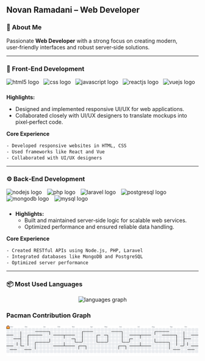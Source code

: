 ## Novan Ramadani – Web Developer  

### 👋 About Me  
Passionate **Web Developer** with a strong focus on creating modern, user‑friendly interfaces and robust server‑side solutions.

---

### 🔧 Front‑End Development  

<div align="left">
  <img src="https://img.shields.io/badge/HTML5-E34F26?logo=html5&logoColor=white&style=for-the-badge" height="50" alt="html5 logo"  />
  <img width="4" />
  <img src="https://img.shields.io/badge/CSS-1572B6?logo=css&logoColor=white&style=for-the-badge" height="50" alt="css logo"  />
  <img width="4" />
  <img src="https://img.shields.io/badge/JavaScript-F7DF1E?logo=javascript&logoColor=black&style=for-the-badge" height="50" alt="javascript logo"  />
  <img width="4" />
  <img src="https://img.shields.io/badge/React-61DAFB?logo=react&logoColor=black&style=for-the-badge" height="50" alt="reactjs logo"  />
  <img width="4" />
  <img src="https://img.shields.io/badge/Vue.js-4FC08D?logo=vuedotjs&logoColor=black&style=for-the-badge" height="50" alt="vuejs logo"  />
</div>

###

**Highlights:**  
  - Designed and implemented responsive UI/UX for web applications.  
  - Collaborated closely with UI/UX designers to translate mockups into pixel‑perfect code.  

**Core Experience**  
```text
- Developed responsive websites in HTML, CSS
- Used frameworks like React and Vue
- Collaborated with UI/UX designers
```

---

### ⚙️ Back‑End Development  

<div align="left">
  <img src="https://img.shields.io/badge/Node.js-339933?logo=nodedotjs&logoColor=white&style=for-the-badge" height="50" alt="nodejs logo"  />
  <img width="6" />
  <img src="https://img.shields.io/badge/PHP-777BB4?logo=php&logoColor=black&style=for-the-badge" height="50" alt="php logo"  />
  <img width="6" />
  <img src="https://img.shields.io/badge/Laravel-FF2D20?logo=laravel&logoColor=white&style=for-the-badge" height="50" alt="laravel logo"  />
  <img width="6" />
  <img src="https://img.shields.io/badge/PostgreSQL-4169E1?logo=postgresql&logoColor=white&style=for-the-badge" height="50" alt="postgresql logo"  />
  <img width="6" />
  <img src="https://img.shields.io/badge/MongoDB-47A248?logo=mongodb&logoColor=white&style=for-the-badge" height="50" alt="mongodb logo"  />
  <img width="6" />
  <img src="https://img.shields.io/badge/MySQL-4479A1?logo=mysql&logoColor=white&style=for-the-badge" height="50" alt="mysql logo"  />
</div>

### 

- **Highlights:**  
  - Built and maintained server‑side logic for scalable web services.  
  - Optimized performance and ensured reliable data handling.  

**Core Experience**  
```text
- Created RESTful APIs using Node.js, PHP, Laravel
- Integrated databases like MongoDB and PostgreSQL
- Optimized server performance
```

---

### 📦 Most Used Languages

<div align="center">
  <img src="https://github-readme-stats.vercel.app/api/top-langs?username=nouuuvv&locale=en&hide_title=false&layout=compact&card_width=320&langs_count=5&theme=github_dark&hide_border=false&order=2" height="150" alt="languages graph"  />
</div>

###

### Pacman Contribution Graph

<picture>
  <source media="(prefers-color-scheme: dark)" srcset="https://raw.githubusercontent.com/nouuuvv/nouuuvv/output/pacman-contribution-graph-dark.svg">
  <source media="(prefers-color-scheme: light)" srcset="https://raw.githubusercontent.com/nouuuvv/nouuuvv/output/pacman-contribution-graph.svg">
  <img alt="pacman contribution graph" src="https://raw.githubusercontent.com/nouuuvv/nouuuvv/output/pacman-contribution-graph.svg">
</picture>

### 
